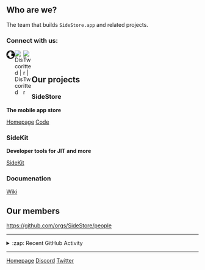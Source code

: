 <!-- 
Docs: How to use GitHub README and actions to auto-generate embedded content.
https://github.com/anuraghazra/github-readme-stats
https://www.youtube.com/watch?v=n6d4KHSKqGk
https://github.com/rahuldkjain/github-profile-readme-generator
 -->

## Who are we?

The team that builds `SideStore.app` and related projects.

### Connect with us:

<!--
[![Website](https://img.shields.io/website?label=sidestore.io&style=for-the-badge&url=https://sidestore.io)](https://sidestore.io)
[![Twitter Follow](https://img.shields.io/twitter/follow/sidestore_io?color=1DA1F2&logo=twitter&style=for-the-badge)](https://twitter.com/intent/follow?original_referer=https%3A%2F%2Fgithub.com%2Fsidestore&screen_name=sidestore)
[![GitHub Followers](https://img.shields.io/github/followers/sidestore?style=for-the-badge)]()
[![GitHub Sponsors](https://img.shields.io/github/sponsors/sidestore?style=for-the-badge
)]() 
-->

[<img align="left" alt="sidestore.io" width="22px" src="https://raw.githubusercontent.com/iconic/open-iconic/master/svg/globe.svg" />][website]
[<img align="left" alt="Discord | Discord" width="22px" src="https://cdn.jsdelivr.net/npm/simple-icons@v3/icons/discord.svg" />][discord]
[<img align="left" alt="Twitter | Twitter" width="22px" src="https://cdn.jsdelivr.net/npm/simple-icons@v3/icons/twitter.svg" />][twitter]

<br />
<br />

## Our projects

### SideStore

__The mobile app store__

[Homepage][website]
[Code][git.sidestore]

### SideKit

__Developer tools for JIT and more__

[SideKit][git.sidekit]

### Documenation

[Wiki][wiki]

## Our members

https://github.com/orgs/SideStore/people

---

<details>
  <summary>:zap: Recent GitHub Activity</summary>

<!--START_SECTION:activity-->
1. 🗣 Commented on [#477](https://github.com/SideStore/SideStore/issues/477) in [SideStore/SideStore](https://github.com/SideStore/SideStore)
2. 🗣 Commented on [#505](https://github.com/SideStore/SideStore/issues/505) in [SideStore/SideStore](https://github.com/SideStore/SideStore)
3. 🗣 Commented on [#505](https://github.com/SideStore/SideStore/issues/505) in [SideStore/SideStore](https://github.com/SideStore/SideStore)
4. ❗️ Closed issue [#502](https://github.com/SideStore/SideStore/issues/502) in [SideStore/SideStore](https://github.com/SideStore/SideStore)
5. ❗️ Closed issue [#505](https://github.com/SideStore/SideStore/issues/505) in [SideStore/SideStore](https://github.com/SideStore/SideStore)
6. 🗣 Commented on [#505](https://github.com/SideStore/SideStore/issues/505) in [SideStore/SideStore](https://github.com/SideStore/SideStore)
7. ❗️ Reopened issue [#502](https://github.com/SideStore/SideStore/issues/502) in [SideStore/SideStore](https://github.com/SideStore/SideStore)
8. ❗️ Closed issue [#502](https://github.com/SideStore/SideStore/issues/502) in [SideStore/SideStore](https://github.com/SideStore/SideStore)
9. 🗣 Commented on [#502](https://github.com/SideStore/SideStore/issues/502) in [SideStore/SideStore](https://github.com/SideStore/SideStore)
10. ❗️ Opened issue [#505](https://github.com/SideStore/SideStore/issues/505) in [SideStore/SideStore](https://github.com/SideStore/SideStore)
11. 🗣 Commented on [#482](https://github.com/SideStore/SideStore/issues/482) in [SideStore/SideStore](https://github.com/SideStore/SideStore)
12. ❗️ Closed issue [#503](https://github.com/SideStore/SideStore/issues/503) in [SideStore/SideStore](https://github.com/SideStore/SideStore)
13. 🗣 Commented on [#503](https://github.com/SideStore/SideStore/issues/503) in [SideStore/SideStore](https://github.com/SideStore/SideStore)
14. 🎉 Merged PR [#10](https://github.com/SideStore/omnisette-server/pull/10) in [SideStore/omnisette-server](https://github.com/SideStore/omnisette-server)
15. 🗣 Commented on [#456](https://github.com/SideStore/SideStore/issues/456) in [SideStore/SideStore](https://github.com/SideStore/SideStore)
16. 🗣 Commented on [#31](https://github.com/SideStore/sidestore.github.io/issues/31) in [SideStore/sidestore.github.io](https://github.com/SideStore/sidestore.github.io)
17. 🗣 Commented on [#31](https://github.com/SideStore/sidestore.github.io/issues/31) in [SideStore/sidestore.github.io](https://github.com/SideStore/sidestore.github.io)
18. 💪 Opened PR [#31](https://github.com/SideStore/sidestore.github.io/pull/31) in [SideStore/sidestore.github.io](https://github.com/SideStore/sidestore.github.io)
19. 🗣 Commented on [#488](https://github.com/SideStore/SideStore/issues/488) in [SideStore/SideStore](https://github.com/SideStore/SideStore)
20. 💪 Opened PR [#23](https://github.com/SideStore/SideStore-Docs/pull/23) in [SideStore/SideStore-Docs](https://github.com/SideStore/SideStore-Docs)
<!--END_SECTION:activity-->

</details>

---

[Homepage][patreon] [Discord][discord] [Twitter][twitter]

<!--
- [Patreon][patreon]
- [OpenCollective][opencollective]
- [YouTube][youtube]
-->

[website]: https://sidestore.io
[wiki]: https://wiki.sidestore.io
[twitter]: https://twitter.com/sidestore_io
[discord]: https://discord.gg/sidestore-949183273383395328
[youtube]: https://youtube.com/TODO
[patreon]: https://www.patreon.com/SideStore
[opencollective]: https://opencollective.com/TODO
[git.sidestore]: https://github.com/SideStore/SideStore/
[git.sidekit]: https://github.com/SideStore/SideKit

